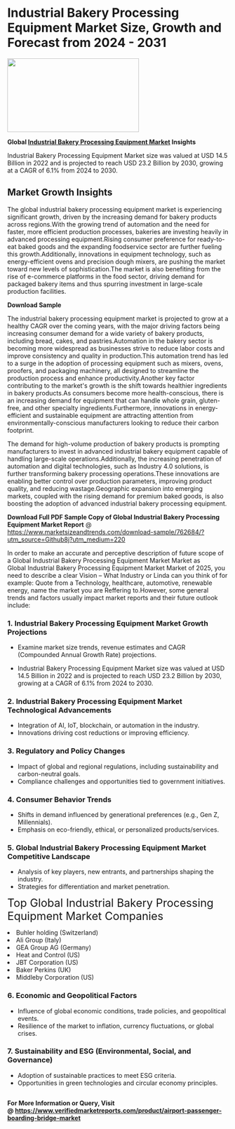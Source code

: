 <H1>Industrial Bakery Processing Equipment Market Size, Growth and Forecast from 2024 - 2031</H1><img class="aligncenter size-medium wp-image-584254" src="https://thirdeyenews.in/wp-content/uploads/2024/09/Global-Market-Research-300x168.jpeg" alt="" width="300" height="168" /><p><strong>Global&nbsp;<a href="https://www.marketsizeandtrends.com/download-sample/762684/?utm_source=Github8j?utm_medium=220">Industrial Bakery Processing Equipment Market</a> Insights</strong></p><p>Industrial Bakery Processing Equipment Market size was valued at USD 14.5 Billion in 2022 and is projected to reach USD 23.2 Billion by 2030, growing at a CAGR of 6.1% from 2024 to 2030.</p><p><h2>Market Growth Insights</h2> <p>The global industrial bakery processing equipment market is experiencing significant growth, driven by the increasing demand for bakery products across regions.With the growing trend of automation and the need for faster, more efficient production processes, bakeries are investing heavily in advanced processing equipment.Rising consumer preference for ready-to-eat baked goods and the expanding foodservice sector are further fueling this growth.Additionally, innovations in equipment technology, such as energy-efficient ovens and precision dough mixers, are pushing the market toward new levels of sophistication.The market is also benefiting from the rise of e-commerce platforms in the food sector, driving demand for packaged bakery items and thus spurring investment in large-scale production facilities.</p> <p><strong>Download Sample</strong></p> <p>The industrial bakery processing equipment market is projected to grow at a healthy CAGR over the coming years, with the major driving factors being increasing consumer demand for a wide variety of bakery products, including bread, cakes, and pastries.Automation in the bakery sector is becoming more widespread as businesses strive to reduce labor costs and improve consistency and quality in production.This automation trend has led to a surge in the adoption of processing equipment such as mixers, ovens, proofers, and packaging machinery, all designed to streamline the production process and enhance productivity.Another key factor contributing to the market's growth is the shift towards healthier ingredients in bakery products.As consumers become more health-conscious, there is an increasing demand for equipment that can handle whole grain, gluten-free, and other specialty ingredients.Furthermore, innovations in energy-efficient and sustainable equipment are attracting attention from environmentally-conscious manufacturers looking to reduce their carbon footprint.</p> <p>The demand for high-volume production of bakery products is prompting manufacturers to invest in advanced industrial bakery equipment capable of handling large-scale operations.Additionally, the increasing penetration of automation and digital technologies, such as Industry 4.0 solutions, is further transforming bakery processing operations.These innovations are enabling better control over production parameters, improving product quality, and reducing wastage.Geographic expansion into emerging markets, coupled with the rising demand for premium baked goods, is also boosting the adoption of advanced industrial bakery processing equipment.</p> <p><span class=""><strong>Download Full PDF Sample Copy of Global Industrial Bakery Processing Equipment Market Report</strong> @ <a href="https://www.marketsizeandtrends.com/download-sample/762684/?utm_source=Github8j?utm_medium=220" target="_blank">https://www.marketsizeandtrends.com/download-sample/762684/?utm_source=Github8j?utm_medium=220</a></span></p><p>In order to make an accurate and perceptive description of future scope of a Global&nbsp;Industrial Bakery Processing Equipment Market Market as Global&nbsp;Industrial Bakery Processing Equipment Market Market of 2025, you need to describe a clear Vision &ndash; What Industry or Linda can you think of for example: Quote from a Technology, healthcare, automotive, renewable energy, name the market you are Reffering to.However, some general trends and factors usually impact market reports and their future outlook include:</p><h3>1.&nbsp;<strong>Industrial Bakery Processing Equipment Market Growth Projections</strong></h3><ul><li>Examine market size trends, revenue estimates and CAGR (Compounded Annual Growth Rate) projections.</li><li><p>Industrial Bakery Processing Equipment Market size was valued at USD 14.5 Billion in 2022 and is projected to reach USD 23.2 Billion by 2030, growing at a CAGR of 6.1% from 2024 to 2030.</p></li></ul><h3>2.&nbsp;<strong>Industrial Bakery Processing Equipment Market Technological Advancements</strong></h3><ul><li>Integration of AI, IoT, blockchain, or automation in the industry.</li><li>Innovations driving cost reductions or improving efficiency.</li></ul><h3>3.&nbsp;<strong>Regulatory and Policy Changes</strong></h3><ul><li>Impact of global and regional regulations, including sustainability and carbon-neutral goals.</li><li>Compliance challenges and opportunities tied to government initiatives.</li></ul><h3>4.&nbsp;<strong>Consumer Behavior Trends</strong></h3><ul><li>Shifts in demand influenced by generational preferences (e.g., Gen Z, Millennials).</li><li>Emphasis on eco-friendly, ethical, or personalized products/services.</li></ul><h3>5.&nbsp;<strong>Global Industrial Bakery Processing Equipment Market Competitive Landscape</strong></h3><ul><li>Analysis of key players, new entrants, and partnerships shaping the industry.</li><li>Strategies for differentiation and market penetration.</li></ul><p data-pm-slice="1 1 []"><span style="color: inherit; font-family: inherit; font-size: 25px;">Top Global Industrial Bakery Processing Equipment Market Companies</span></p><div class="" data-test-id=""><p><li>Buhler holding (Switzerland)</li><li> Ali Group (Italy)</li><li> GEA Group AG (Germany)</li><li> Heat and Control (US)</li><li> JBT Corporation (US)</li><li> Baker Perkins (UK)</li><li> Middleby Corporation (US)</li></p></div><h3>6.&nbsp;<strong>Economic and Geopolitical Factors</strong></h3><ul><li>Influence of global economic conditions, trade policies, and geopolitical events.</li><li>Resilience of the market to inflation, currency fluctuations, or global crises.</li></ul><h3>7.&nbsp;<strong>Sustainability and ESG (Environmental, Social, and Governance)</strong></h3><ul><li>Adoption of sustainable practices to meet ESG criteria.</li><li>Opportunities in green technologies and circular economy principles.</li></ul><h2><strong style="font-size: 14px;">For More Information or Query, Visit @&nbsp;</strong><a style="background-color: #ffffff; font-size: 14px;" href="https://www.marketsizeandtrends.com/report/industrial-bakery-processing-equipment-market/" target="_blank">https://www.verifiedmarketreports.com/product/airport-passenger-boarding-bridge-market</a></h2>